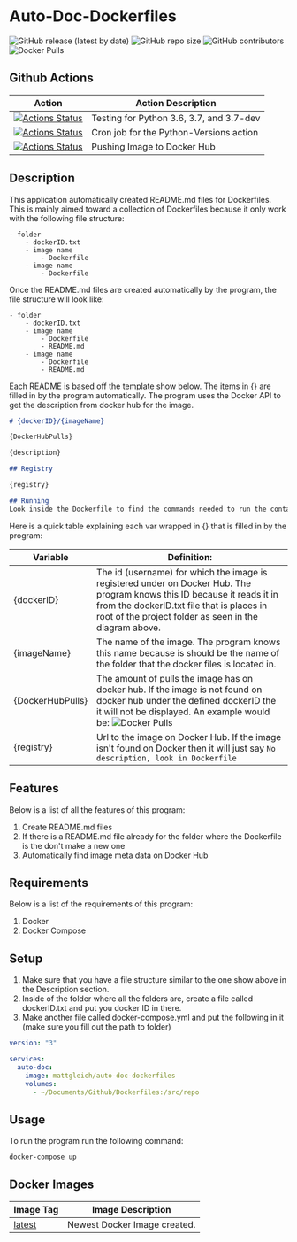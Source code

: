 # Auto-Doc-Dockerfiles

![GitHub release (latest by date)](https://img.shields.io/github/v/release/Matt-Gleich/Auto-Doc-Dockerfiles) ![GitHub repo size](https://img.shields.io/github/repo-size/Matt-Gleich/Auto-Doc-Dockerfiles) ![GitHub contributors](https://img.shields.io/github/contributors/Matt-Gleich/Auto-Doc-Dockerfiles) ![Docker Pulls](https://img.shields.io/docker/pulls/mattgleich/auto-doc-dockerfiles)

## Github Actions

| Action                                                                                                                                                                                      | Action Description                       |
|---------------------------------------------------------------------------------------------------------------------------------------------------------------------------------------------|------------------------------------------|
| [![Actions Status](https://github.com/Matt-Gleich/Auto-Doc-Dockerfiles/workflows/Python-Versions/badge.svg)](https://github.com/Matt-Gleich/Auto-Doc-Dockerfiles/actions) | Testing for Python 3.6, 3.7, and 3.7-dev |
| [![Actions Status](https://github.com/Matt-Gleich/Auto-Doc-Dockerfiles/workflows/Python-Cron/badge.svg)](https://github.com/Matt-Gleich/Auto-Doc-Dockerfiles/actions)     | Cron job for the Python-Versions action  |
| [![Actions Status](https://github.com/Matt-Gleich/Auto-Doc-Dockerfiles/workflows/Docker-Hub/badge.svg)](https://github.com/Matt-Gleich/Auto-Doc-Dockerfiles/actions)      | Pushing Image to Docker Hub              |

## Description

This application automatically created README.md files for Dockerfiles. This is mainly aimed toward a collection of Dockerfiles because it only work with the following file structure:

```
- folder
    - dockerID.txt
    - image name
        - Dockerfile
    - image name
        - Dockerfile
```

Once the README.md files are created automatically by the program, the file structure will look like:

```
- folder
    - dockerID.txt
    - image name
        - Dockerfile
        - README.md
    - image name
        - Dockerfile
        - README.md
```

Each README is based off the template show below. The items in {} are filled in by the program automatically. The program uses the Docker API to get the description from docker hub for the image.

```markdown
# {dockerID}/{imageName}

{DockerHubPulls}

{description}

## Registry

{registry}

## Running
Look inside the Dockerfile to find the commands needed to run the container
```

Here is a quick table explaining each var wrapped in {} that is filled in by the program:

| Variable         | Definition:                                                                                                                                                                                                                                                 |
|------------------|-------------------------------------------------------------------------------------------------------------------------------------------------------------------------------------------------------------------------------------------------------------|
| {dockerID}       | The id (username) for which the image is registered under on Docker Hub. The program knows this ID because it reads it in from the dockerID.txt file that is places in root of the project folder as seen in the diagram above.                             |
| {imageName}      | The name of the image. The program knows this name because is should be the name of the folder that the docker files is located in.                                                                                                                         |
| {DockerHubPulls} | The amount of pulls the image has on docker hub. If the image is not found on docker hub under the defined dockerID the it will not be displayed. An example would be: ![Docker Pulls](https://img.shields.io/docker/pulls/mattgleich/auto-doc-dockerfiles) |
| {registry}       | Url to the image on Docker Hub. If the image isn't found on Docker then it will just say `No description, look in Dockerfile`                                                                                                                               |

## Features

Below is a list of all the features of this program:

1. Create README.md files
2. If there is a README.md file already for the folder where the Dockerfile is the don't make a new one
3. Automatically find image meta data on Docker Hub

## Requirements

Below is a list of the requirements of this program:

1. Docker
2. Docker Compose

## Setup

1. Make sure that you have a file structure similar to the one show above in the Description section.
2. Inside of the folder where all the folders are, create a file called dockerID.txt and put you docker ID in there.
3. Make another file called docker-compose.yml and put the following in it (make sure you fill out the path to folder)

```yml
version: "3"

services:
  auto-doc:
    image: mattgleich/auto-doc-dockerfiles
    volumes: 
      - ~/Documents/Github/Dockerfiles:/src/repo
```

## Usage

To run the program run the following command:

```bash
docker-compose up
```

## Docker Images

| Image Tag                                                                                         | Image Description                                  |
|---------------------------------------------------------------------------------------------------|----------------------------------------------------|
| [latest](https://cloud.docker.com/u/mattgleich/repository/docker/mattgleich/auto-doc-dockerfiles/general) | Newest Docker Image created. |
